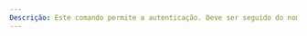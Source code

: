 ```yaml
---
Descrição: Este comando permite a autenticação. Deve ser seguido do nome do utilizador, quer dizer, uma cadeia de caracteres que identificam o utilizador no servidor. O comando USER deve preceder o comando PASS.
---
```

